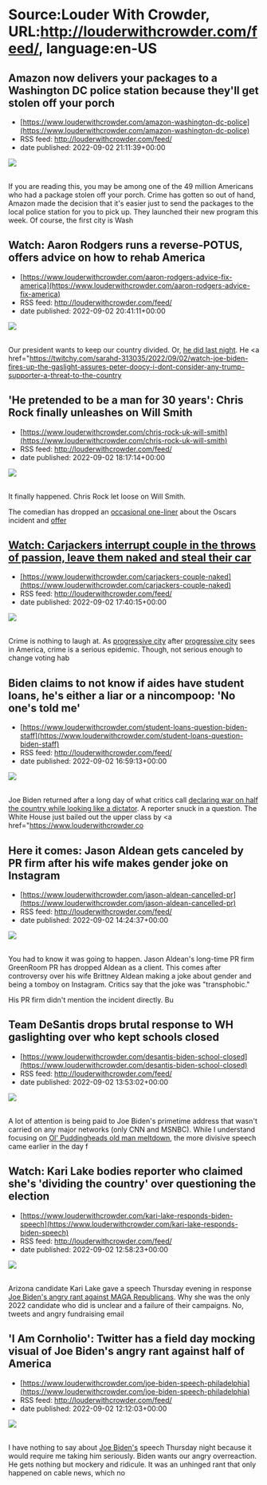 # Source:Louder With Crowder, URL:http://louderwithcrowder.com/feed/, language:en-US

## Amazon now delivers your packages to a Washington DC police station because they'll get stolen off your porch
 - [https://www.louderwithcrowder.com/amazon-washington-dc-police](https://www.louderwithcrowder.com/amazon-washington-dc-police)
 - RSS feed: http://louderwithcrowder.com/feed/
 - date published: 2022-09-02 21:11:39+00:00

<img src="https://www.louderwithcrowder.com/media-library/image.jpg?id=31459999&amp;width=1245&amp;height=700&amp;coordinates=0%2C59%2C0%2C59" /><br /><br /><p>If you are reading this, you may be among one of the 49 million Americans who had a package stolen off your porch. Crime has gotten so out of hand, Amazon made the decision that it's easier just to send the packages to the local police station for you to pick up. They launched their new program this week. Of course, the first city is Wash

## Watch: Aaron Rodgers runs a reverse-POTUS, offers advice on how to rehab America
 - [https://www.louderwithcrowder.com/aaron-rodgers-advice-fix-america](https://www.louderwithcrowder.com/aaron-rodgers-advice-fix-america)
 - RSS feed: http://louderwithcrowder.com/feed/
 - date published: 2022-09-02 20:41:11+00:00

<img src="https://www.louderwithcrowder.com/media-library/image.png?id=31459137&amp;width=1245&amp;height=700&amp;coordinates=0%2C0%2C0%2C118" /><br /><br /><p>Our president wants to keep our country divided. Or, <a href="https://www.louderwithcrowder.com/joe-biden-speech-philadelphia" target="_blank">he did last night</a>. He <a href="https://twitchy.com/sarahd-313035/2022/09/02/watch-joe-biden-fires-up-the-gaslight-assures-peter-doocy-i-dont-consider-any-trump-supporter-a-threat-to-the-country

## 'He pretended to be a man for 30 years': Chris Rock finally unleashes on Will Smith
 - [https://www.louderwithcrowder.com/chris-rock-uk-will-smith](https://www.louderwithcrowder.com/chris-rock-uk-will-smith)
 - RSS feed: http://louderwithcrowder.com/feed/
 - date published: 2022-09-02 18:17:14+00:00

<img src="https://www.louderwithcrowder.com/media-library/image.png?id=31455185&amp;width=1245&amp;height=700&amp;coordinates=0%2C124%2C0%2C0" /><br /><br /><p>It finally happened. Chris Rock let loose on Will Smith.</p><p>The comedian has dropped an <a href="https://www.louderwithcrowder.com/dave-chappelle-attacked-hollywood-bowl" target="_blank">occasional one-liner</a> about the Oscars incident and <a href="https://www.louderwithcrowder.com/chris-rock-will-smith-apology" target="_blank">offer

## Watch: Carjackers interrupt couple in the throws of passion, leave them naked and steal their car
 - [https://www.louderwithcrowder.com/carjackers-couple-naked](https://www.louderwithcrowder.com/carjackers-couple-naked)
 - RSS feed: http://louderwithcrowder.com/feed/
 - date published: 2022-09-02 17:40:15+00:00

<img src="https://www.louderwithcrowder.com/media-library/image.png?id=31453838&amp;width=1245&amp;height=700&amp;coordinates=0%2C59%2C0%2C59" /><br /><br /><p>Crime is nothing to laugh at. As <a href="https://www.louderwithcrowder.com/search/?q=los+angeles" target="_blank">progressive city</a> after <a href="https://www.louderwithcrowder.com/search/?q=new+york+city" target="_blank">progressive city</a> sees in America, crime is a serious epidemic. Though, not serious enough to change voting hab

## Biden claims to not know if aides have student loans, he's either a liar or a nincompoop: 'No one's told me'
 - [https://www.louderwithcrowder.com/student-loans-question-biden-staff](https://www.louderwithcrowder.com/student-loans-question-biden-staff)
 - RSS feed: http://louderwithcrowder.com/feed/
 - date published: 2022-09-02 16:59:13+00:00

<img src="https://www.louderwithcrowder.com/media-library/image.png?id=31452860&amp;width=1245&amp;height=700&amp;coordinates=0%2C0%2C0%2C182" /><br /><br /><p>Joe Biden returned after a long day of what critics call <a href="https://www.louderwithcrowder.com/joe-biden-speech-philadelphia" target="_blank">declaring war on half the country while looking like a dictator</a>. A reporter snuck in a question. The White House just bailed out the upper class by <a href="https://www.louderwithcrowder.co

## Here it comes: Jason Aldean gets canceled by PR firm after his wife makes gender joke on Instagram
 - [https://www.louderwithcrowder.com/jason-aldean-cancelled-pr](https://www.louderwithcrowder.com/jason-aldean-cancelled-pr)
 - RSS feed: http://louderwithcrowder.com/feed/
 - date published: 2022-09-02 14:24:37+00:00

<img src="https://www.louderwithcrowder.com/media-library/image.jpg?id=31448195&amp;width=1200&amp;height=800&amp;coordinates=0%2C0%2C24%2C0" /><br /><br /><p>You had to know it was going to happen.  Jason Aldean's long-time PR firm GreenRoom PR has dropped Aldean as a client. This comes after controversy over his wife Brittney Aldean making a joke about gender and being a tomboy on Instagram. Critics say that the joke was "transphobic."</p><p>His PR firm didn't mention the incident directly. Bu

## Team DeSantis drops brutal response to WH gaslighting over who kept schools closed
 - [https://www.louderwithcrowder.com/desantis-biden-school-closed](https://www.louderwithcrowder.com/desantis-biden-school-closed)
 - RSS feed: http://louderwithcrowder.com/feed/
 - date published: 2022-09-02 13:53:02+00:00

<img src="https://www.louderwithcrowder.com/media-library/image.png?id=31446710&amp;width=1200&amp;height=800&amp;coordinates=11%2C0%2C12%2C0" /><br /><br /><p>A lot of attention is being paid to Joe Biden's primetime address that wasn't carried on any major networks (only CNN and MSNBC). While I understand focusing on <a href="https://www.louderwithcrowder.com/joe-biden-speech-philadelphia" target="_blank">Ol' Puddingheads old man meltdown</a>, the more divisive speech came earlier in the day f

## Watch: Kari Lake bodies reporter who claimed she's 'dividing the country' over questioning the election
 - [https://www.louderwithcrowder.com/kari-lake-responds-biden-speech](https://www.louderwithcrowder.com/kari-lake-responds-biden-speech)
 - RSS feed: http://louderwithcrowder.com/feed/
 - date published: 2022-09-02 12:58:23+00:00

<img src="https://www.louderwithcrowder.com/media-library/image.png?id=31444752&amp;width=1200&amp;height=800&amp;coordinates=0%2C0%2C24%2C0" /><br /><br /><p>Arizona candidate Kari Lake gave a speech Thursday evening in response <a href="https://www.louderwithcrowder.com/joe-biden-speech-philadelphia" target="_blank">Joe Biden's angry rant against MAGA Republicans</a>. Why she was the only 2022 candidate who did is unclear and a failure of their campaigns. No, tweets and angry fundraising email

## 'I Am Cornholio': Twitter has a field day mocking visual of Joe Biden's angry rant against half of America
 - [https://www.louderwithcrowder.com/joe-biden-speech-philadelphia](https://www.louderwithcrowder.com/joe-biden-speech-philadelphia)
 - RSS feed: http://louderwithcrowder.com/feed/
 - date published: 2022-09-02 12:12:03+00:00

<img src="https://www.louderwithcrowder.com/media-library/image.jpg?id=31443797&amp;width=1200&amp;height=800&amp;coordinates=0%2C0%2C23%2C0" /><br /><br /><p>I have nothing to say about <a href="https://www.louderwithcrowder.com/search/?q=joe+biden" target="_blank">Joe Biden's</a> speech Thursday night because it would require me taking him seriously. Biden wants our angry overreaction. He gets nothing but mockery and ridicule. It was an unhinged rant that only happened on cable news, which no 

